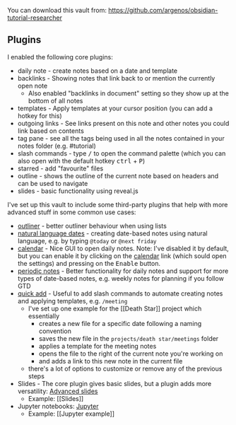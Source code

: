 You can download this vault from: https://github.com/argenos/obsidian-tutorial-researcher

## Plugins

I enabled the following core plugins:

- daily note - create notes based on a date and template
- backlinks - Showing notes that link back to or mention the currently open note
	- Also enabled "backlinks in document" setting so they show up at the bottom of all notes
- templates - Apply templates at your cursor position (you can add a hotkey for this)
- outgoing links - See links present on this note and other notes you could link based on contents
- tag pane - see all the tags being used in all the notes contained in your notes folder (e.g. #tutorial)
- slash commands - type <kbd>/</kbd> to open the command palette (which you can also open with the default hotkey <kbd>ctrl</kbd> + <kbd>P</kbd>)
- starred - add "favourite" files
- outline - shows the outline of the current note based on headers and can be used to navigate
- slides - basic functionality using reveal.js


I've set up this vault to include some third-party plugins that help with more advanced stuff in some common use cases:

- [outliner](obsidian://show-plugin?id=obsidian-outliner) - better outliner behaviour when using lists
- [natural language dates](obsidian://show-plugin?id=nldates-obsidian) - creating date-based notes using natural language, e.g. by typing `@today` or `@next friday`
- [calendar](obsidian://show-plugin?id=calendar) - Nice GUI to open daily notes.
  Note: I've disabled it by default, but you can enable it by clicking on the [calendar](obsidian://show-plugin?id=calendar) link (which sould open the settings) and pressing on the <kbd>Enable</kbd> button.
- [periodic notes](obsidian://show-plugin?id=periodic-notes) - Better functionality for daily notes and support for more types of date-based notes, e.g. weekly notes for planning if you follow GTD
- [quick add](obsidian://show-plugin?id=quickadd) - Useful to add slash commands to automate creating notes and applying templates, e.g. `/meeting` 
	- I've set up one example for the [[Death Star]] project which essentially 
		- creates a new file for a specific date following a naming convention
		- saves the new file in the `projects/death star/meetings` folder
		- applies a template for the meeting notes
		- opens the file to the right of the current note you're working on
		- and adds a link to this new note in the current file
	- there's a lot of options to customize or remove any of the previous steps
- Slides - The core plugin gives basic slides, but a plugin adds more versatility: [Advanced slides](obsidian://show-plugin?id=obsidian-advanced-slides)
	- Example: [[Slides]]
- Jupyter notebooks: [Jupyter](obsidian://show-plugin?id=obsidian-jupyter)
	- Example: [[Jupyter example]]